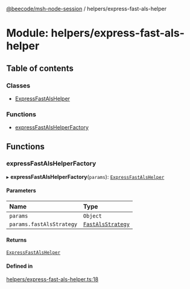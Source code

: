 [@beecode/msh-node-session](../README.md) / helpers/express-fast-als-helper

# Module: helpers/express-fast-als-helper

## Table of contents

### Classes

- [ExpressFastAlsHelper](../classes/helpers_express_fast_als_helper.ExpressFastAlsHelper.md)

### Functions

- [expressFastAlsHelperFactory](helpers_express_fast_als_helper.md#expressfastalshelperfactory)

## Functions

### expressFastAlsHelperFactory

▸ **expressFastAlsHelperFactory**(`params`): [`ExpressFastAlsHelper`](../classes/helpers_express_fast_als_helper.ExpressFastAlsHelper.md)

#### Parameters

| Name | Type |
| :------ | :------ |
| `params` | `Object` |
| `params.fastAlsStrategy` | [`FastAlsStrategy`](../classes/session_strategy_fast_als_strategy.FastAlsStrategy.md) |

#### Returns

[`ExpressFastAlsHelper`](../classes/helpers_express_fast_als_helper.ExpressFastAlsHelper.md)

#### Defined in

[helpers/express-fast-als-helper.ts:18](https://github.com/beecode-rs/msh-node-session/blob/d83dc09/src/helpers/express-fast-als-helper.ts#L18)
